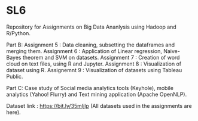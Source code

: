 # SL6
Repository for Assignments on Big Data Ananlysis using Hadoop and R/Python.

Part B:
Assignment 5 : Data cleaning, subsetting the dataframes and merging them.
Assignment 6 : Application of Linear regression, Naive-Bayes theorem and SVM on datasets.
Assignment 7 : Creation of word cloud on text files, using R and Jupyter.
Assignment 8 : Visualization of dataset using R.
Assignemnt 9 : Visualization of datasets using Tableau Public.

Part C:
Case study of Social media analytics tools (Keyhole), mobile analytics (Yahoo! Flurry) and Text mining application (Apache OpenNLP).

Dataset link : https://bit.ly/35mIjlp (All datasets used in the assignments are here).
